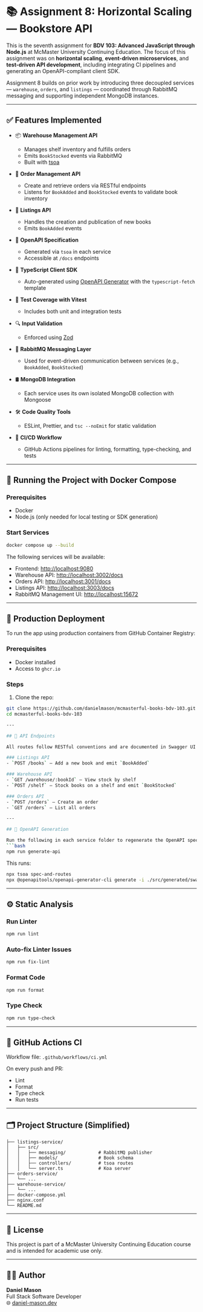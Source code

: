 # 📚 Assignment 8: Horizontal Scaling — Bookstore API

This is the seventh assignment for **BDV 103: Advanced JavaScript through Node.js** at McMaster University Continuing Education. The focus of this assignment was on **horizontal scaling**, **event-driven microservices**, and **test-driven API development**, including integrating CI pipelines and generating an OpenAPI-compliant client SDK.

Assignment 8 builds on prior work by introducing three decoupled services — `warehouse`, `orders`, and `listings` — coordinated through RabbitMQ messaging and supporting independent MongoDB instances.

---

## ✅ Features Implemented

- 📦 **Warehouse Management API**
  - Manages shelf inventory and fulfills orders
  - Emits `BookStocked` events via RabbitMQ
  - Built with [tsoa](https://tsoa-community.github.io/docs/)

- 🛒 **Order Management API**
  - Create and retrieve orders via RESTful endpoints
  - Listens for `BookAdded` and `BookStocked` events to validate book inventory

- 🧾 **Listings API**
  - Handles the creation and publication of new books
  - Emits `BookAdded` events

- 📑 **OpenAPI Specification**
  - Generated via `tsoa` in each service
  - Accessible at `/docs` endpoints

- 🔁 **TypeScript Client SDK**
  - Auto-generated using [OpenAPI Generator](https://openapi-generator.tech/) with the `typescript-fetch` template

- 🧪 **Test Coverage with Vitest**
  - Includes both unit and integration tests

- 🔍 **Input Validation**
  - Enforced using [Zod](https://github.com/colinhacks/zod)

- 🧵 **RabbitMQ Messaging Layer**
  - Used for event-driven communication between services (e.g., `BookAdded`, `BookStocked`)

- 🛢️ **MongoDB Integration**
  - Each service uses its own isolated MongoDB collection with Mongoose

- 🛠️ **Code Quality Tools**
  - ESLint, Prettier, and `tsc --noEmit` for static validation

- 🚦 **CI/CD Workflow**
  - GitHub Actions pipelines for linting, formatting, type-checking, and tests

---

## 🐳 Running the Project with Docker Compose

### Prerequisites
- Docker
- Node.js (only needed for local testing or SDK generation)

### Start Services
```bash
docker compose up --build
```

The following services will be available:
- Frontend: [http://localhost:9080](http://localhost:9080)
- Warehouse API: [http://localhost:3002/docs](http://localhost:3002/docs)
- Orders API: [http://localhost:3001/docs](http://localhost:3001/docs)
- Listings API: [http://localhost:3003/docs](http://localhost:3003/docs)
- RabbitMQ Management UI: [http://localhost:15672](http://localhost:15672)

---

## 🐳 Production Deployment

To run the app using production containers from GitHub Container Registry:

### Prerequisites

- Docker installed
- Access to `ghcr.io`

### Steps

1. Clone the repo:
```bash
git clone https://github.com/danielmason/mcmasterful-books-bdv-103.git
cd mcmasterful-books-bdv-103

---

## 🧪 API Endpoints

All routes follow RESTful conventions and are documented in Swagger UI for each service.

### Listings API
- `POST /books` — Add a new book and emit `BookAdded`

### Warehouse API
- `GET /warehouse/:bookId` — View stock by shelf
- `POST /shelf` — Stock books on a shelf and emit `BookStocked`

### Orders API
- `POST /orders` — Create an order
- `GET /orders` — List all orders

---

## 🔧 OpenAPI Generation

Run the following in each service folder to regenerate the OpenAPI spec and client SDK:
```bash
npm run generate-api
```

This runs:
```bash
npx tsoa spec-and-routes
npx @openapitools/openapi-generator-cli generate -i ./src/generated/swagger.json -o ./client -g typescript-fetch
```

---

## ⚙️ Static Analysis

### Run Linter
```bash
npm run lint
```

### Auto-fix Linter Issues
```bash
npm run fix-lint
```

### Format Code
```bash
npm run format
```

### Type Check
```bash
npm run type-check
```

---

## 🧪 GitHub Actions CI

Workflow file: `.github/workflows/ci.yml`

On every push and PR:
- Lint
- Format
- Type check
- Run tests

---

## 🗂️ Project Structure (Simplified)

```
├── listings-service/
│   ├── src/
│   │   ├── messaging/            # RabbitMQ publisher
│   │   ├── models/               # Book schema
│   │   ├── controllers/          # tsoa routes
│   │   └── server.ts             # Koa server
├── orders-service/
│   └── ...
├── warehouse-service/
│   └── ...
├── docker-compose.yml
├── nginx.conf
└── README.md
```

---

## 📄 License

This project is part of a McMaster University Continuing Education course and is intended for academic use only.

---

## 👨‍💻 Author

**Daniel Mason**  
Full Stack Software Developer  
🌐 [daniel-mason.dev](https://daniel-mason.dev)
